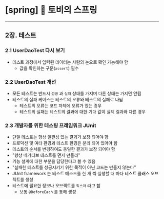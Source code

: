 # [spring] 🍃 토비의 스프링

---

## 2장. 테스트

### 2.1 UserDaoTest 다시 보기

- 테스트 과정에서 입력된 데이터는 사람의 눈으로 확인 가능해야 함
    - 값을 확인하는 구문(`assert`) 필수

### 2.2 UserDaoTest 개선

- 모든 테스트는 반드시 `성공` 과 `실패` 상태를 가지며 다른 상태는 가지면 안됨
- 테스트의 실패 케이스는 테스트의 오류와 테스트의 실패로 나뉨
    - 테스트의 오류는 코드 자체에 오류가 있는 경우
    - 테스트의 실패는 테스트의 결과에 대한 기대 값이 실제 결과와 다른 경우

### 2.3 개발자를 위한 테스팅 프레임워크 JUnit

- 단일 테스트는 항상 일관성 있는 결과가 보장 되어야 함
- 프로덕션 및 여타 환경과 테스트 환경은 분리 되어 있어야 함
- 테스트의 순서를 변경하여도 동일한 결과가 보장 되어야 함
- "항상 네거티브 테스트를 먼저 만들라"
- 기능 설계에 대한 부분을 담당한다고 볼 수 있음
- "실패한 테스트를 성공시키기 위한 목적이 아닌 코드는 만들지 않는다"
- JUnit framework 는 테스트 메소드를 한 개 씩 실행할 때 마다 테스트 클래스 오브젝트를 생성
- 테스트에 필요한 정보나 오브젝트를 `픽스처` 라고 함
    - 보통 `@BeforeEach` 를 통해 생성